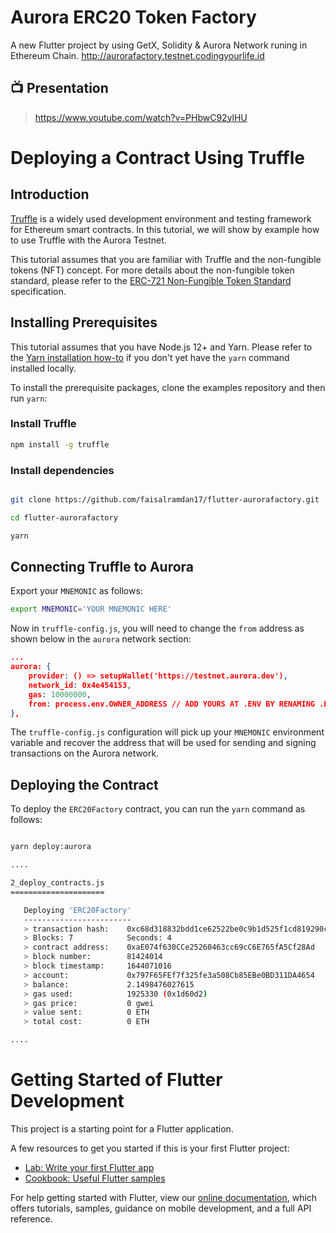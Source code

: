 # Aurora ERC20 Token Factory

A new Flutter project by using GetX, Solidity & Aurora Network runing in Ethereum Chain.
http://aurorafactory.testnet.codingyourlife.id

## 📺 Presentation
> https://www.youtube.com/watch?v=PHbwC92ylHU


# Deploying a Contract Using Truffle

## Introduction

[Truffle](https://www.trufflesuite.com/) is a widely used development
environment and testing framework for Ethereum smart contracts. In this
tutorial, we will show by example how to use Truffle with the Aurora Testnet.

This tutorial assumes that you are familiar with Truffle and the non-fungible
tokens (NFT) concept. For more details about the non-fungible token standard,
please refer to the [ERC-721 Non-Fungible Token
Standard](https://ethereum.org/en/developers/docs/standards/tokens/erc-721/)
specification.

## Installing Prerequisites

This tutorial assumes that you have Node.js 12+ and Yarn. Please refer to the
[Yarn installation how-to](https://classic.yarnpkg.com/en/docs/install) if you
don't yet have the `yarn` command installed locally.

To install the prerequisite packages, clone the examples repository and then run
`yarn`:

### Install Truffle

```bash
npm install -g truffle 
```

### Install dependencies

```bash

git clone https://github.com/faisalramdan17/flutter-aurorafactory.git

cd flutter-aurorafactory

yarn 

```

## Connecting Truffle to Aurora

Export your `MNEMONIC` as follows:

```bash
export MNEMONIC='YOUR MNEMONIC HERE'
```

Now in `truffle-config.js`, you will need to change the `from` address as shown
below in the `aurora` network section:

```json
...
aurora: {
    provider: () => setupWallet('https://testnet.aurora.dev'),
    network_id: 0x4e454153,
    gas: 10000000,
    from: process.env.OWNER_ADDRESS // ADD YOURS AT .ENV BY RENAMING .ENV-EXAMPLE FILE
},
```

The `truffle-config.js` configuration will pick up your `MNEMONIC` environment
variable and recover the address that will be used for sending and signing
transactions on the Aurora network.

## Deploying the Contract

To deploy the `ERC20Factory` contract, you can run the `yarn` command as
follows:

```bash

yarn deploy:aurora

....

2_deploy_contracts.js
=====================

   Deploying 'ERC20Factory'
   ------------------------
   > transaction hash:    0xc68d318832bdd1ce62522be0c9b1d525f1cd819290cdf346938cde87e792a76c
   > Blocks: 7            Seconds: 4
   > contract address:    0xaE074f630CCe25260463cc69cC6E765fA5Cf28Ad
   > block number:        81424014
   > block timestamp:     1644071016
   > account:             0x797F65FEf7f325fe3a508Cb85EBe0BD311DA4654
   > balance:             2.1498476027615
   > gas used:            1925330 (0x1d60d2)
   > gas price:           0 gwei
   > value sent:          0 ETH
   > total cost:          0 ETH

....
```

# Getting Started of Flutter Development

This project is a starting point for a Flutter application.

A few resources to get you started if this is your first Flutter project:

- [Lab: Write your first Flutter app](https://flutter.dev/docs/get-started/codelab)
- [Cookbook: Useful Flutter samples](https://flutter.dev/docs/cookbook)

For help getting started with Flutter, view our
[online documentation](https://flutter.dev/docs), which offers tutorials,
samples, guidance on mobile development, and a full API reference.


